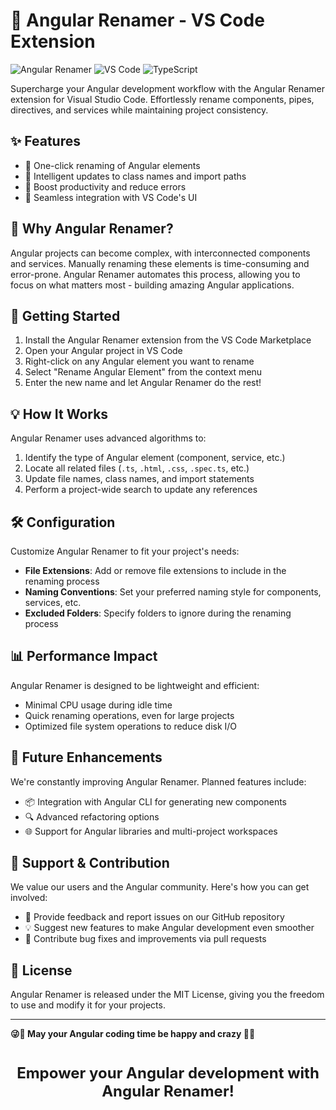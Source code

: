 # 🚀 Angular Renamer - VS Code Extension

![Angular Renamer](https://img.shields.io/badge/Angular-Renamer-DD0031?style=for-the-badge&logo=angular&logoColor=white)
![VS Code](https://img.shields.io/badge/VS_Code-0078D4?style=for-the-badge&logo=visual%20studio%20code&logoColor=white)
![TypeScript](https://img.shields.io/badge/TypeScript-007ACC?style=for-the-badge&logo=typescript&logoColor=white)

Supercharge your Angular development workflow with the Angular Renamer extension for Visual Studio Code. Effortlessly rename components, pipes, directives, and services while maintaining project consistency.

## ✨ Features

- 🔄 One-click renaming of Angular elements
- 🧠 Intelligent updates to class names and import paths
- 🚀 Boost productivity and reduce errors
- 🎨 Seamless integration with VS Code's UI

## 🌟 Why Angular Renamer?

Angular projects can become complex, with interconnected components and services. Manually renaming these elements is time-consuming and error-prone. Angular Renamer automates this process, allowing you to focus on what matters most - building amazing Angular applications.

## 🚀 Getting Started

1. Install the Angular Renamer extension from the VS Code Marketplace
2. Open your Angular project in VS Code
3. Right-click on any Angular element you want to rename
4. Select "Rename Angular Element" from the context menu
5. Enter the new name and let Angular Renamer do the rest!

## 💡 How It Works

Angular Renamer uses advanced algorithms to:

1. Identify the type of Angular element (component, service, etc.)
2. Locate all related files (`.ts`, `.html`, `.css`, `.spec.ts`, etc.)
3. Update file names, class names, and import statements
4. Perform a project-wide search to update any references

## 🛠️ Configuration

Customize Angular Renamer to fit your project's needs:

- **File Extensions**: Add or remove file extensions to include in the renaming process
- **Naming Conventions**: Set your preferred naming style for components, services, etc.
- **Excluded Folders**: Specify folders to ignore during the renaming process

## 📊 Performance Impact

Angular Renamer is designed to be lightweight and efficient:

- Minimal CPU usage during idle time
- Quick renaming operations, even for large projects
- Optimized file system operations to reduce disk I/O

## 🔮 Future Enhancements

We're constantly improving Angular Renamer. Planned features include:

- 📦 Integration with Angular CLI for generating new components
- 🔍 Advanced refactoring options
- 🌐 Support for Angular libraries and multi-project workspaces

## 🤝 Support & Contribution

We value our users and the Angular community. Here's how you can get involved:

- 📣 Provide feedback and report issues on our GitHub repository
- 💡 Suggest new features to make Angular development even smoother
- 🐛 Contribute bug fixes and improvements via pull requests

## 📜 License

Angular Renamer is released under the MIT License, giving you the freedom to use and modify it for your projects.

---
**😜🤩 May your Angular coding time be happy and crazy 🤩😜**

<p align="center" style="font-size:24px;font-weight:bold;margin-top:40px">Empower your Angular development with Angular Renamer!</p>
